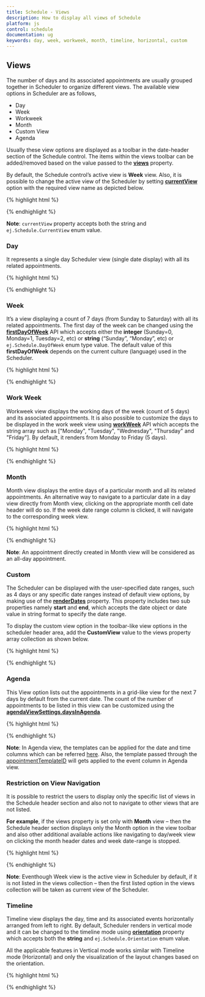 ```yaml
---
title: Schedule - Views
description: How to display all views of Schedule
platform: js
control: schedule
documentation: ug
keywords: day, week, workweek, month, timeline, horizontal, custom  
---
```

## Views

The number of days and its associated appointments are usually grouped together in Scheduler to organize different views. The available view options in Scheduler are as follows,

* Day
* Week
* Workweek
* Month
* Custom View
* Agenda

Usually these view options are displayed as a toolbar in the date-header section of the Schedule control. The items within the views toolbar can be added/removed based on the value passed to the **[views](http://help.syncfusion.com/js/api/ejschedule#members:views "")** property. 

By default, the Schedule control’s active view is **Week** view. Also, it is possible to change the active view of the Scheduler by setting **[currentView](http://help.syncfusion.com/js/api/ejschedule#members:currentview "")** option with the required view name as depicted below.

{% highlight html %}
<!-- HTML element will initialize as a ejSchedule -->

<div id="schedule"></div>

<script>

$(function () {

$("#schedule").ejSchedule({

//Required views display the control

views: ["Day","WorkWeek"],

// Set the Active view

currentView: ej.Schedule.CurrentView.Workweek

});

})

</script>



{% endhighlight %}

**Note**: `currentView` property accepts both the string and `ej.Schedule.CurrentView` enum value.

### Day 

It represents a single day Scheduler view (single date display) with all its related appointments.

{% highlight html %}
<!-- HTML element will initialize as a ejSchedule -->

<div id="schedule"></div>

<script>

$(function () {

$("#schedule").ejSchedule({

// Set the Active view

currentView: ej.Schedule.CurrentView.Day,

currentDate: new Date(2015, 11, 7),

appointmentSettings: {

//Array of JSON data configure in dataSource

dataSource: [

{

Id: 1,

Subject: "Music Class",

StartTime: new Date("2015/11/7 06:00 AM"),

EndTime: new Date("2015/11/7 07:00 AM")

},

{

Id: 2,

Subject: "School",

StartTime: new Date("2015/11/7 9:00 AM"),

EndTime: new Date("2015/11/7 02:30 PM")

}]

}

});

})

</script>



{% endhighlight %}

### Week

It’s a view displaying a count of 7 days (from Sunday to Saturday) with all its related appointments. The first day of the week can be changed using the **[firstDayOfWeek](http://help.syncfusion.com/js/api/ejschedule#members:firstdayofweek "")** API which accepts either the **integer** (Sunday=0, Monday=1, Tuesday=2, etc) or **string** (“Sunday”, “Monday”, etc) or `ej.Schedule.DayOfWeek` enum type value. The default value of this **firstDayOfWeek** depends on the current culture (language) used in the Scheduler.

{% highlight html %}
<!-- HTML element will initialize as a ejSchedule -->

<div id="schedule"></div>

<script>

$(function () {

$("#schedule").ejSchedule({

// Set the Active view

currentView: ej.Schedule.CurrentView.Week,

// configure the week start day(First day of week)

firstDayOfWeek:ej.Schedule.FirstDayOfWeek.Monday,

currentDate: new Date(2015, 11, 7),

appointmentSettings: {

//Array of JSON data configure in dataSource

dataSource: [

{

Id: 1,

Subject: "Music Class",

StartTime: new Date("2015/11/7 06:00 AM"),

EndTime: new Date("2015/11/7 07:00 AM")

},

{

Id: 2,

Subject: "School",

StartTime: new Date("2015/11/7 9:00 AM"),

EndTime: new Date("2015/11/7 02:30 PM")

}]

}

});

})

</script>



{% endhighlight %}

### Work Week 

Workweek view displays the working days of the week (count of 5 days) and its associated appointments. It is also possible to customize the days to be displayed in the work week view using **[workWeek](http://help.syncfusion.com/js/api/ejschedule#members:workweek "")** API which accepts the string array such as ["Monday", "Tuesday", "Wednesday", "Thursday" and "Friday"]. By default, it renders from Monday to Friday (5 days).

{% highlight html %}
<!-- HTML element will initialize as a ejSchedule -->

<div id="schedule"></div>

<script>

$(function () {

$("#schedule").ejSchedule({

// Set the Active view

currentView: ej.Schedule.CurrentView.Workweek,

// configure the work week days

workWeek: ["Monday", "Tuesday", "Thursday", "Friday", "Saturday"],

currentDate: new Date(2015, 11, 7),

appointmentSettings: {

//Array of JSON data configure in dataSource

dataSource: [

{

Id: 1,

Subject: "Music Class",

StartTime: new Date("2015/11/7 06:00 AM"),

EndTime: new Date("2015/11/7 07:00 AM")

},

{

Id: 2,

Subject: "School",

StartTime: new Date("2015/11/7 9:00 AM"),

EndTime: new Date("2015/11/7 02:30 PM")

}]

}

});

})

</script>



{% endhighlight %}

### Month

Month view displays the entire days of a particular month and all its related appointments. An alternative way to navigate to a particular date in a day view directly from Month view, clicking on the appropriate month cell date header will do so. If the week date range column is clicked, it will navigate to the corresponding week view.

{% highlight html %}
<!-- HTML element will initialize as a ejSchedule -->

<div id="schedule"></div>

<script>

$(function () {

$("#schedule").ejSchedule({

// Set the Active view as Month

currentView: ej.Schedule.CurrentView.Month,

currentDate: new Date(2015, 11, 7),

appointmentSettings: {

//Array of JSON data configure in dataSource

dataSource: [

{

Id: 1,

Subject: "Music Class",

StartTime: new Date("2015/11/7 06:00 AM"),

EndTime: new Date("2015/11/7 07:00 AM")

},

{

Id: 2,

Subject: "School",

StartTime: new Date("2015/11/7 9:00 AM"),

EndTime: new Date("2015/11/7 02:30 PM")

}]

}

});

})

</script>



{% endhighlight %}

**Note**: An appointment directly created in Month view will be considered as an all-day appointment.

### Custom

The Scheduler can be displayed with the user-specified date ranges, such as 4 days or any specific date ranges instead of default view options, by making use of the **[renderDates](http://help.syncfusion.com/js/api/ejschedule#members:renderdates "")** property. This property includes two sub properties namely **start** and **end**, which accepts the date object or date value in string format to specify the date range. 

To display the custom view option in the toolbar-like view options in the scheduler header area, add the **CustomView** value to the views property array collection as shown below. 

{% highlight html %}
<!-- HTML element will initialize as a ejSchedule -->

<div id="schedule"></div>

<script>

$(function () {

$("#schedule").ejSchedule({

// We can add the "CustomView" in views collection

views: ["Day", "Week", "WorkWeek", "Month", "CustomView"],

currentDate: new Date(2015, 11, 6),

// Configure the custom date

renderDates: {

// Render start date 

start: new Date(2015, 11, 6),

// Render end date 

end: new Date(2015, 11, 9)

},

// Set the Active view

currentView: ej.Schedule.CurrentView.CustomView,

appointmentSettings: {

//Array of JSON data configure in dataSource

dataSource: [

{

Id: 1,

Subject: "Music Class",

StartTime: new Date("2015/11/7 06:00 AM"),

EndTime: new Date("2015/11/7 07:00 AM")

},

{

Id: 2,

Subject: "School",

StartTime: new Date("2015/11/7 9:00 AM"),

EndTime: new Date("2015/11/7 02:30 PM")

}]

}

});

})

</script>



{% endhighlight %}

### Agenda

This View option lists out the appointments in a grid-like view for the next 7 days by default from the current date. The count of the number of appointments to be listed in this view can be customized using the **[agendaViewSettings.daysInAgenda](http://help.syncfusion.com/js/api/ejschedule#members:agendaviewsettings-daysinagenda "")**.

{% highlight html %}
<!-- HTML element will initialize as a ejSchedule -->

<div id="schedule"></div>

<script>

$(function () {

$("#schedule").ejSchedule({

// Set the Active view

currentView: ej.Schedule.CurrentView.Agenda,

currentDate: new Date(2015, 11, 7),

//configure the agenda view 

agendaViewSettings: {

//Next 5 days Appointments lists out from current date

daysInAgenda: 5

},

appointmentSettings: {

//Array of JSON data configure in dataSource

dataSource: [

{

Id: 1,

Subject: "Music Class",

StartTime: new Date("2015/11/7 06:00 AM"),

EndTime: new Date("2015/11/7 07:00 AM")

},

{

Id: 2,

Subject: "School",

StartTime: new Date("2015/11/7 9:00 AM"),

EndTime: new Date("2015/11/7 02:30 PM")

}]

}

});

})

</script>



{% endhighlight %}

**Note**: In Agenda view, the templates can be applied for the date and time columns which can be referred [here](#_Templates_in_Agenda ""). Also, the template passed through the [appointmentTemplateID](#_Appointment_template "") will gets applied to the event column in Agenda view.

### Restriction on View Navigation

It is possible to restrict the users to display only the specific list of views in the Schedule header section and also not to navigate to other views that are not listed. 

**For example**, if the views property is set only with **Month** view – then the Schedule header section displays only the Month option in the view toolbar and also other additional available actions like navigating to day/week view on clicking the month header dates and week date-range is stopped.

{% highlight html %}
<!-- HTML element will initialize as a ejSchedule -->

<div id="schedule"></div>

<script>

$(function () {

$("#schedule").ejSchedule({

// Add only the "Month" in views collection

views: ["Month"],

currentDate: new Date(2015, 11, 7),

appointmentSettings: {

//Array of JSON data configure in dataSource

dataSource: [

{

Id: 1,

Subject: "Music Class",

StartTime: new Date("2015/11/7 06:00 AM"),

EndTime: new Date("2015/11/7 07:00 AM")

},

{

Id: 2,

Subject: "School",

StartTime: new Date("2015/11/7 9:00 AM"),

EndTime: new Date("2015/11/7 02:30 PM")

}]

}

});

})

</script>



{% endhighlight %}

**Note**: Eventhough Week view is the active view in Scheduler by default, if it is not listed in the views collection – then the first listed option in the views collection will be taken as current view of the Scheduler.

### Timeline

Timeline view displays the day, time and its associated events horizontally arranged from left to right. By default, Scheduler renders in vertical mode and it can be changed to the timeline mode using **[orientation](http://help.syncfusion.com/js/api/ejschedule#members:orientation "")** property which accepts both the **string** and `ej.Schedule.Orientation` enum value.

All the applicable features in Vertical mode works similar with Timeline mode (Horizontal) and only the visualization of the layout changes based on the orientation.

{% highlight html %}
<!-- HTML element will initialize as a ejSchedule -->

<div id="schedule"></div>

<script>

$(function () {

$("#schedule").ejSchedule({

currentDate: new Date(2015, 11, 7),

//set the timeline (horizontal) view

orientation:ej.Schedule.Orientation.Horizontal,

appointmentSettings: {

//Array of JSON data configure in dataSource

dataSource: [

{

Id: 1,

Subject: "Music Class",

StartTime: new Date("2015/11/7 09:00 AM"),

EndTime: new Date("2015/11/7 10:00 AM")

},

{

Id: 2,

Subject: "School",

StartTime: new Date("2015/11/7 02:00 PM"),

EndTime: new Date("2015/11/7 06:30 PM")

}]

}

});

})

</script>



{% endhighlight %}

